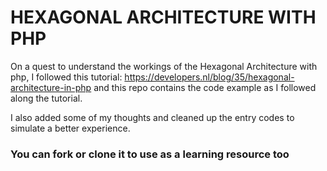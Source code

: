 # HEXAGONAL ARCHITECTURE WITH PHP

On a quest to understand the workings of the Hexagonal Architecture with php, I followed this tutorial: https://developers.nl/blog/35/hexagonal-architecture-in-php and this repo contains the code example as I followed along the tutorial.

I also added some of my thoughts and cleaned up the entry codes to simulate a better experience.
### You can fork or clone it to use as a learning resource too
